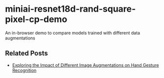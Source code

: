 # miniai-resnet18d-rand-square-pixel-cp-demo
  An in-browser demo to compare models trained with different data augmentations 



## Related Posts
* [Exploring the Impact of Different Image Augmentations on Hand Gesture Recognition](https://christianjmills.com/posts/miniai-data-augmentation-experiments/part-1/)
